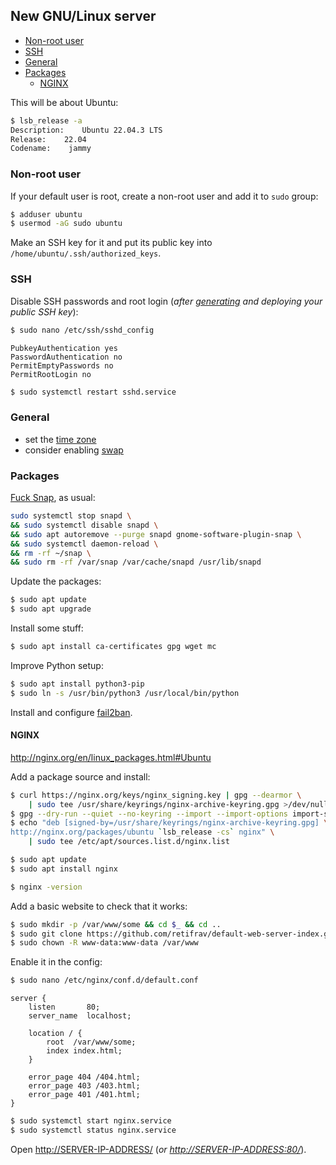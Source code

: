 ## New GNU/Linux server

<!-- MarkdownTOC -->

- [Non-root user](#non-root-user)
- [SSH](#ssh)
- [General](#general)
- [Packages](#packages)
    - [NGINX](#nginx)

<!-- /MarkdownTOC -->

This will be about Ubuntu:

``` sh
$ lsb_release -a
Description:    Ubuntu 22.04.3 LTS
Release:    22.04
Codename:    jammy
```

### Non-root user

If your default user is root, create a non-root user and add it to `sudo` group:

``` sh
$ adduser ubuntu
$ usermod -aG sudo ubuntu
```

Make an SSH key for it and put its public key into `/home/ubuntu/.ssh/authorized_keys`.

### SSH

Disable SSH passwords and root login (*after [generating](/_linux/ssh.md#generate-a-new-ssh-key) and deploying your public SSH key*):

``` sh
$ sudo nano /etc/ssh/sshd_config
```
```
PubkeyAuthentication yes
PasswordAuthentication no
PermitEmptyPasswords no
PermitRootLogin no
```
``` sh
$ sudo systemctl restart sshd.service
```

### General

- set the [time zone](/_linux/index.md#set-time-zone)
- consider enabling [swap](/_linux/index.md#swap-and-cache)

### Packages

[Fuck Snap](./snap-ram.png), as usual:

``` sh
sudo systemctl stop snapd \
&& sudo systemctl disable snapd \
&& sudo apt autoremove --purge snapd gnome-software-plugin-snap \
&& sudo systemctl daemon-reload \
&& rm -rf ~/snap \
&& sudo rm -rf /var/snap /var/cache/snapd /usr/lib/snapd
```

Update the packages:

``` sh
$ sudo apt update
$ sudo apt upgrade
```

Install some stuff:

``` sh
$ sudo apt install ca-certificates gpg wget mc
```

Improve Python setup:

``` sh
$ sudo apt install python3-pip
$ sudo ln -s /usr/bin/python3 /usr/local/bin/python
```

Install and configure [fail2ban](/_linux/index.md#fail2ban).

#### NGINX

<http://nginx.org/en/linux_packages.html#Ubuntu>

Add a package source and install:

``` sh
$ curl https://nginx.org/keys/nginx_signing.key | gpg --dearmor \
    | sudo tee /usr/share/keyrings/nginx-archive-keyring.gpg >/dev/null
$ gpg --dry-run --quiet --no-keyring --import --import-options import-show /usr/share/keyrings/nginx-archive-keyring.gpg
$ echo "deb [signed-by=/usr/share/keyrings/nginx-archive-keyring.gpg] \
http://nginx.org/packages/ubuntu `lsb_release -cs` nginx" \
    | sudo tee /etc/apt/sources.list.d/nginx.list

$ sudo apt update
$ sudo apt install nginx

$ nginx -version
```

Add a basic website to check that it works:

``` sh
$ sudo mkdir -p /var/www/some && cd $_ && cd ..
$ sudo git clone https://github.com/retifrav/default-web-server-index.git ./some
$ sudo chown -R www-data:www-data /var/www
```

Enable it in the config:

``` sh
$ sudo nano /etc/nginx/conf.d/default.conf
```
``` nginx
server {
    listen       80;
    server_name  localhost;
    
    location / {
        root  /var/www/some;
        index index.html;
    }

    error_page 404 /404.html;
    error_page 403 /403.html;
    error_page 401 /401.html;
}
```
``` sh
$ sudo systemctl start nginx.service
$ sudo systemctl status nginx.service
```

Open <http://SERVER-IP-ADDRESS/> (*or <http://SERVER-IP-ADDRESS:80/>*).
